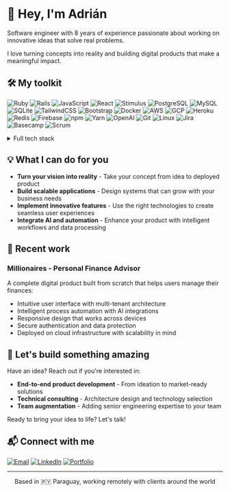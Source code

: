 # 👋 Hey, I'm Adrián

Software engineer with 8 years of experience passionate about working on innovative ideas that solve real problems.

I love turning concepts into reality and building digital products that make a meaningful impact.

## 🛠️ My toolkit

![Ruby](https://img.shields.io/badge/-Ruby-red?style=flat&logo=ruby&logoColor=white)
![Rails](https://img.shields.io/badge/-Rails-CC0000?style=flat&logo=rubyonrails&logoColor=white)
![JavaScript](https://img.shields.io/badge/-JavaScript-F7DF1E?style=flat&logo=javascript&logoColor=black)
![React](https://img.shields.io/badge/-React-61DAFB?style=flat&logo=react&logoColor=black)
![Stimulus](https://img.shields.io/badge/-Stimulus-77B255?style=flat&logo=stimulus&logoColor=white)
![PostgreSQL](https://img.shields.io/badge/-PostgreSQL-336791?style=flat&logo=postgresql&logoColor=white)
![MySQL](https://img.shields.io/badge/-MySQL-4479A1?style=flat&logo=mysql&logoColor=white)
![SQLite](https://img.shields.io/badge/-SQLite-003B57?style=flat&logo=sqlite&logoColor=white)
![TailwindCSS](https://img.shields.io/badge/-TailwindCSS-38B2AC?style=flat&logo=tailwindcss&logoColor=white)
![Bootstrap](https://img.shields.io/badge/-Bootstrap-7952B3?style=flat&logo=bootstrap&logoColor=white)
![Docker](https://img.shields.io/badge/-Docker-2496ED?style=flat&logo=docker&logoColor=white)
![AWS](https://img.shields.io/badge/-AWS-232F3E?style=flat&logo=amazonaws&logoColor=white)
![GCP](https://img.shields.io/badge/-GCP-4285F4?style=flat&logo=googlecloud&logoColor=white)
![Heroku](https://img.shields.io/badge/-Heroku-430098?style=flat&logo=heroku&logoColor=white)
![Redis](https://img.shields.io/badge/-Redis-DC382D?style=flat&logo=redis&logoColor=white)
![Firebase](https://img.shields.io/badge/-Firebase-FFCA28?style=flat&logo=firebase&logoColor=black)
![npm](https://img.shields.io/badge/-npm-CB3837?style=flat&logo=npm&logoColor=white)
![Yarn](https://img.shields.io/badge/-Yarn-2C8EBB?style=flat&logo=yarn&logoColor=white)
![OpenAI](https://img.shields.io/badge/-OpenAI-412991?style=flat&logo=openai&logoColor=white)
![Git](https://img.shields.io/badge/-Git-F05032?style=flat&logo=git&logoColor=white)
![Linux](https://img.shields.io/badge/-Linux-FCC624?style=flat&logo=linux&logoColor=black)
![Jira](https://img.shields.io/badge/-Jira-0052CC?style=flat&logo=jira&logoColor=white)
![Basecamp](https://img.shields.io/badge/-Basecamp-1D2D35?style=flat&logo=basecamp&logoColor=white)
![Scrum](https://img.shields.io/badge/-Scrum-5849BE?style=flat)

<details>
<summary>Full tech stack</summary>

**Languages:** Ruby, JavaScript, Java  
**Frameworks:** Ruby on Rails, React, EmberJS, Spring, Stimulus  
**Databases:** PostgreSQL, MySQL, MongoDB, Redis, SQLite  
**Cloud & DevOps:** AWS, GCP, Docker, Heroku, CI/CD pipelines  
**Testing:** RSpec, Jest, Cypress  
**API & Integrations:** RESTful design, GraphQL, Firebase, third-party services  
**Project Management:** Jira, Basecamp, Scrum  
**Package Managers:** npm, Yarn  

</details>

## 💡 What I can do for you

- **Turn your vision into reality** - Take your concept from idea to deployed product
- **Build scalable applications** - Design systems that can grow with your business needs
- **Implement innovative features** - Use the right technologies to create seamless user experiences
- **Integrate AI and automation** - Enhance your product with intelligent workflows and data processing

## 🚀 Recent work

### Millionaires - Personal Finance Advisor
A complete digital product built from scratch that helps users manage their finances:
- Intuitive user interface with multi-tenant architecture
- Intelligent process automation with AI integrations
- Responsive design that works across devices
- Secure authentication and data protection
- Deployed on cloud infrastructure with scalability in mind

## 🌟 Let's build something amazing

Have an idea? Reach out if you're interested in:
- **End-to-end product development** - From ideation to market-ready solutions
- **Technical consulting** - Architecture design and technology selection
- **Team augmentation** - Adding senior engineering expertise to your team

Ready to bring your idea to life? Let's talk!

## 📬 Connect with me

[![Email](https://img.shields.io/badge/-Email-D14836?style=for-the-badge&logo=gmail&logoColor=white)](mailto:afaraldo.dev@gmail.com)
[![LinkedIn](https://img.shields.io/badge/-LinkedIn-0077B5?style=for-the-badge&logo=linkedin&logoColor=white)](https://www.linkedin.com/in/afaraldo/)
[![Portfolio](https://img.shields.io/badge/-Portfolio-24292E?style=for-the-badge&logo=githubpages&logoColor=white)](https://afaraldo.github.io/)

---

<p align="center">
Based in 🇵🇾 Paraguay, working remotely with clients around the world
</p>

